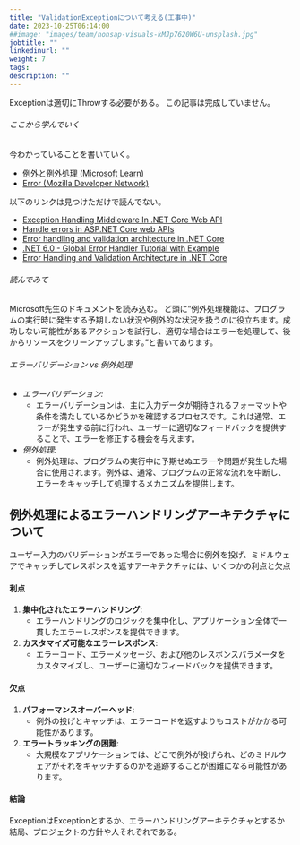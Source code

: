 ```yaml
---
title: "ValidationExceptionについて考える(工事中)"
date: 2023-10-25T06:14:00
##image: "images/team/nonsap-visuals-kMJp7620W6U-unsplash.jpg"
jobtitle: ""
linkedinurl: ""
weight: 7
tags:
description: ""
---
```


 Exceptionは適切にThrowする必要がある。
 この記事は完成していません。

###### ここから学んでいく

 今わかっていることを書いていく。

- [例外と例外処理 (Microsoft Learn)](https://learn.microsoft.com/ja-jp/dotnet/csharp/fundamentals/exceptions/)
- [Error (Mozilla Developer Network)](https://developer.mozilla.org/ja/docs/Web/JavaScript/Reference/Global_Objects/Error)

以下のリンクは見つけただけで読んでない。

- [Exception Handling Middleware In .NET Core Web API](https://thecodeblogger.com/2021/05/30/exception-handling-middleware-in-net-core-web-api/##)
- [Handle errors in ASP.NET Core web APIs](https://learn.microsoft.com/en-us/aspnet/core/web-api/handle-errors?view=aspnetcore-7.0)
- [Error handling and validation architecture in .NET Core](https://dev.to/boriszn/error-handling-and-validation-architecture-in-net-core-3lhe##:~:text=The%20validation%20and%20error%20handling,logic%20out%20from%20API%20controller)
- [.NET 6.0 - Global Error Handler Tutorial with Example](https://jasonwatmore.com/post/2022/01/17/net-6-global-error-handler-tutorial-with-example##:~:text=Program.cs%20,by%20the%20global%20error%20handler)
- [Error Handling and Validation Architecture in .NET Core](https://dzone.com/articles/error-handling-and-validation-architecture-in-net##:~:text=In%20the%20example%20below%20I’ve,and%20build%20an)

###### 読んでみて

Microsoft先生のドキュメントを読み込む。
ど頭に”例外処理機能は、プログラムの実行時に発生する予期しない状況や例外的な状況を扱うのに役立ちます。成功しない可能性があるアクションを試行し、適切な場合はエラーを処理して、後からリソースをクリーンアップします。”と書いてあります。

###### エラーバリデーション vs 例外処理

- *エラーバリデーション:*
  - エラーバリデーションは、主に入力データが期待されるフォーマットや条件を満たしているかどうかを確認するプロセスです。これは通常、エラーが発生する前に行われ、ユーザーに適切なフィードバックを提供することで、エラーを修正する機会を与えます。
- *例外処理:*
  - 例外処理は、プログラムの実行中に予期せぬエラーや問題が発生した場合に使用されます。例外は、通常、プログラムの正常な流れを中断し、エラーをキャッチして処理するメカニズムを提供します。

## 例外処理によるエラーハンドリングアーキテクチャについて

ユーザー入力のバリデーションがエラーであった場合に例外を投げ、ミドルウェアでキャッチしてレスポンスを返すアーキテクチャには、いくつかの利点と欠点

#### 利点

1. **集中化されたエラーハンドリング**:
    - エラーハンドリングのロジックを集中化し、アプリケーション全体で一貫したエラーレスポンスを提供できます。
2. **カスタマイズ可能なエラーレスポンス**:
    - エラーコード、エラーメッセージ、および他のレスポンスパラメータをカスタマイズし、ユーザーに適切なフィードバックを提供できます。

#### 欠点

1. **パフォーマンスオーバーヘッド**:
    - 例外の投げとキャッチは、エラーコードを返すよりもコストがかかる可能性があります。
2. **エラートラッキングの困難**:
    - 大規模なアプリケーションでは、どこで例外が投げられ、どのミドルウェアがそれをキャッチするのかを追跡することが困難になる可能性があります。

#### 結論

 ExceptionはExceptionとするか、エラーハンドリングアーキテクチャとするか
 結局、プロジェクトの方針や人それぞれである。
